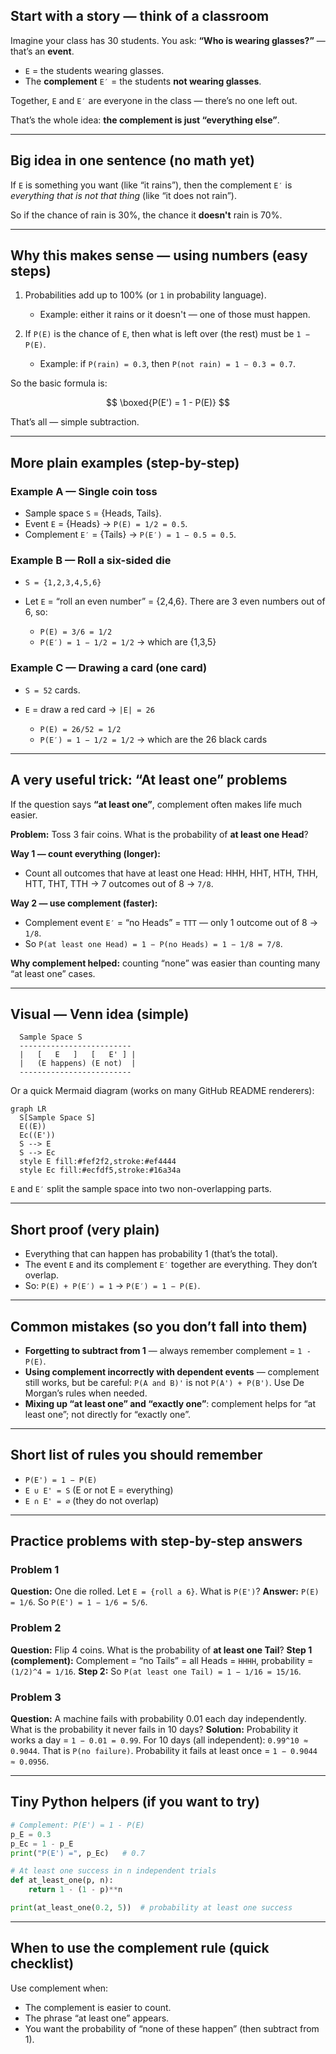 ## Start with a story — think of a classroom

Imagine your class has 30 students.
You ask: **“Who is wearing glasses?”** — that’s an **event**.

* `E` = the students wearing glasses.
* The **complement** `E′` = the students **not wearing glasses**.

Together, `E` and `E′` are everyone in the class — there’s no one left out.

That’s the whole idea: **the complement is just “everything else”**.

---

## Big idea in one sentence (no math yet)

If `E` is something you want (like “it rains”), then the complement `E′` is *everything that is not that thing* (like “it does not rain”).

So if the chance of rain is 30%, the chance it **doesn't** rain is 70%.

---

## Why this makes sense — using numbers (easy steps)

1. Probabilities add up to 100% (or `1` in probability language).

   * Example: either it rains or it doesn't — one of those must happen.
2. If `P(E)` is the chance of `E`, then what is left over (the rest) must be `1 − P(E)`.

   * Example: if `P(rain) = 0.3`, then `P(not rain) = 1 − 0.3 = 0.7`.

So the basic formula is:

$$
\boxed{P(E') = 1 - P(E)}
$$

That’s all — simple subtraction.

---

## More plain examples (step-by-step)

### Example A — Single coin toss

* Sample space `S` = {Heads, Tails}.
* Event `E` = {Heads} → `P(E) = 1/2 = 0.5`.
* Complement `E′` = {Tails} → `P(E′) = 1 − 0.5 = 0.5`.

### Example B — Roll a six-sided die

* `S = {1,2,3,4,5,6}`
* Let `E` = “roll an even number” = {2,4,6}. There are 3 even numbers out of 6, so:

  * `P(E) = 3/6 = 1/2`
  * `P(E′) = 1 − 1/2 = 1/2` → which are {1,3,5}

### Example C — Drawing a card (one card)

* `S = 52` cards.
* `E` = draw a red card → `|E| = 26`

  * `P(E) = 26/52 = 1/2`
  * `P(E′) = 1 − 1/2 = 1/2` → which are the 26 black cards

---

## A very useful trick: “At least one” problems

If the question says **“at least one”**, complement often makes life much easier.

**Problem:** Toss 3 fair coins. What is the probability of **at least one Head**?

**Way 1 — count everything (longer):**

* Count all outcomes that have at least one Head: HHH, HHT, HTH, THH, HTT, THT, TTH → 7 outcomes out of 8 → `7/8`.

**Way 2 — use complement (faster):**

* Complement event `E′` = “no Heads” = `TTT` — only 1 outcome out of 8 → `1/8`.
* So `P(at least one Head) = 1 − P(no Heads) = 1 − 1/8 = 7/8`.

**Why complement helped:** counting “none” was easier than counting many “at least one” cases.

---

## Visual — Venn idea (simple)

```
  Sample Space S
  -------------------------
  |   [   E   ]   [   E' ] |
  |   (E happens) (E not)  |
  -------------------------
```

Or a quick Mermaid diagram (works on many GitHub README renderers):

```mermaid
graph LR
  S[Sample Space S]
  E((E))
  Ec((E'))
  S --> E
  S --> Ec
  style E fill:#fef2f2,stroke:#ef4444
  style Ec fill:#ecfdf5,stroke:#16a34a
```

`E` and `E′` split the sample space into two non-overlapping parts.

---

## Short proof (very plain)

* Everything that can happen has probability 1 (that’s the total).
* The event `E` and its complement `E′` together are everything. They don’t overlap.
* So: `P(E) + P(E′) = 1` → `P(E′) = 1 − P(E)`.

---

## Common mistakes (so you don’t fall into them)

* **Forgetting to subtract from 1** — always remember complement = `1 - P(E)`.
* **Using complement incorrectly with dependent events** — complement still works, but be careful: `P(A and B)'` is not `P(A') + P(B')`. Use De Morgan’s rules when needed.
* **Mixing up “at least one” and “exactly one”**: complement helps for “at least one”; not directly for “exactly one”.

---

## Short list of rules you should remember

* `P(E') = 1 − P(E)`
* `E ∪ E' = S` (E or not E = everything)
* `E ∩ E' = ∅` (they do not overlap)

---

## Practice problems with step-by-step answers

### Problem 1

**Question:** One die rolled. Let `E = {roll a 6}`. What is `P(E')`?
**Answer:** `P(E) = 1/6`. So `P(E') = 1 − 1/6 = 5/6`.

### Problem 2

**Question:** Flip 4 coins. What is the probability of **at least one Tail**?
**Step 1 (complement):** Complement = “no Tails” = all Heads = `HHHH`, probability = `(1/2)^4 = 1/16`.
**Step 2:** So `P(at least one Tail) = 1 − 1/16 = 15/16`.

### Problem 3

**Question:** A machine fails with probability 0.01 each day independently. What is the probability it never fails in 10 days?
**Solution:** Probability it works a day = `1 − 0.01 = 0.99`. For 10 days (all independent): `0.99^10 ≈ 0.9044`. That is `P(no failure)`. Probability it fails at least once = `1 − 0.9044 ≈ 0.0956`.

---

## Tiny Python helpers (if you want to try)

```python
# Complement: P(E') = 1 - P(E)
p_E = 0.3
p_Ec = 1 - p_E
print("P(E') =", p_Ec)   # 0.7

# At least one success in n independent trials
def at_least_one(p, n):
    return 1 - (1 - p)**n

print(at_least_one(0.2, 5))  # probability at least one success
```

---

## When to use the complement rule (quick checklist)

Use complement when:

* The complement is easier to count.
* The phrase “at least one” appears.
* You want the probability of “none of these happen” (then subtract from 1).
